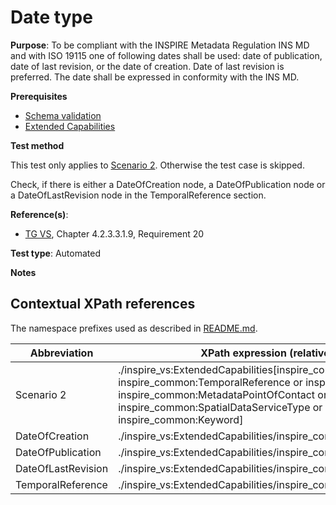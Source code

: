 # Date type

**Purpose**: To be compliant with the INSPIRE Metadata Regulation INS MD and with ISO 19115 one of following dates shall be used: date of publication, date of last revision, or the date of creation. Date of last revision is preferred. The date shall be expressed in conformity with the INS MD.

**Prerequisites**

* [Schema validation](./schema-validation.md)
* [Extended Capabilities](./extended-capabilities.md)

**Test method**

This test only applies to [Scenario 2](#scenario-2). Otherwise the test case is skipped.

Check, if there is either a DateOfCreation node, a DateOfPublication node or a DateOfLastRevision node in the TemporalReference section.

**Reference(s)**:

* [TG VS](./README.md#ref_TG_VS), Chapter 4.2.3.3.1.9, Requirement 20

**Test type**: Automated

**Notes**

## Contextual XPath references

The namespace prefixes used as described in [README.md](./README.md#namespaces).

Abbreviation                                               |  XPath expression (relative to wms:WMS_Capabilities/wms:Capability)
---------------------------------------------------------- | -------------------------------------------------------------------------
Scenario 2 <a name="scenario-2"/> | ./inspire_vs:ExtendedCapabilities[inspire_common:ResourceLocator or inspire_common:ResourceType or inspire_common:TemporalReference or inspire_common:Conformity or inspire_common:MetadataPointOfContact or inspire_common:MetadataDate or inspire_common:SpatialDataServiceType or inspire_common:MandatoryKeyword or inspire_common:Keyword]
DateOfCreation <a name="DateOfCreation"></a> | ./inspire_vs:ExtendedCapabilities/inspire_common:TemporalReference/inspire_common:DateOfCreation
DateOfPublication <a name="DateOfPublication"></a> | ./inspire_vs:ExtendedCapabilities/inspire_common:TemporalReference/inspire_common:DateOfPublication
DateOfLastRevision <a name="DateOfLastRevision"></a> | ./inspire_vs:ExtendedCapabilities/inspire_common:TemporalReference/inspire_common:DateOfLastRevision
TemporalReference <a name="TemporalReference"></a> | ./inspire_vs:ExtendedCapabilities/inspire_common:TemporalReference
